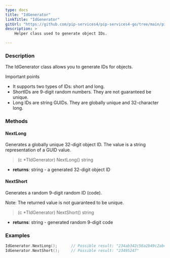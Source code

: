 ```yaml
---
type: docs
title: "IdGenerator"
linkTitle: "IdGenerator"
gitUrl: "https://github.com/pip-services4/pip-services4-go/tree/main/pip-services4-data-go"
description: > 
    Helper class used to generate object IDs.

---
```


### Description

The IdGenerator class allows you to generate IDs for objects. 

Important points

- It supports two types of IDs: short and long.
- ShortIDs are 9-digit random numbers. They are not guaranteed be unique.
- Long IDs are string GUIDs. They are globally unique and 32-character long.

### Methods

#### NextLong
Generates a globally unique 32-digit object ID.
The value is a string representation of a GUID value.

> (c *TIdGenerator) NextLong() string

- **returns**: string - a generated 32-digit object ID


#### NextShort
Generates a random 9-digit random ID (code).

Note: The returned value is not guaranteed to be unique.

> (c *TIdGenerator) NextShort() string

- **returns**: string - generated random 9-digit code

### Examples

```go
IdGenerator.NextLong();      // Possible result: "234ab342c56a2b49c2ab42bf23ff991ac"
IdGenerator.NextShort();     // Possible result: "23495247"
```

